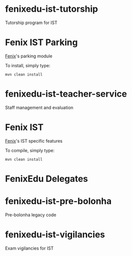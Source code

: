 fenixedu-ist-tutorship
======================

Tutorship program for IST

Fenix IST Parking
==================

[Fenix](http://www.github.com/FenixEdu/fenix)'s parking module

To install, simply type:

    mvn clean install

fenixedu-ist-teacher-service
============================

Staff management and evaluation

Fenix IST
==========

[Fenix](http://www.github.com/FenixEdu/fenix)'s IST specific features

To compile, simply type:

    mvn clean install

FenixEdu Delegates
==========

fenixedu-ist-pre-bolonha
========================

Pre-bolonha legacy code

fenixedu-ist-vigilancies
========================

Exam vigilancies for IST
